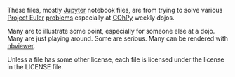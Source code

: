 These files, mostly [Jupyter](http://jupyter.org/) notebook files,
are from trying to solve various
[Project Euler](https://en.wikipedia.org/wiki/Project_Euler)
[problems](https://projecteuler.net/archives)
especially at [COhPy](http://www.cohpy.org/) weekly dojos.

Many are to illustrate some point, especially for someone else at a dojo.
Many are just playing around.
Some are serious.
Many can be rendered with
[nbviewer](http://nbviewer.jupyter.org/github/james-prior/euler/tree/master/).

Unless a file has some other license,
each file is licensed under the license in the LICENSE file.
